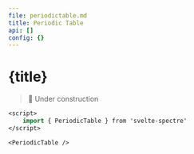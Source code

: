 ```yaml
---
file: periodictable.md
title: Periodic Table
api: []
config: {}
---
```


<script>
    import { PeriodicTable } from '$lib'
    
	let state = {}
</script>

# {title}

> 🚧 Under construction

<p>
    <PeriodicTable />
</p>

```sv
<script>
    import { PeriodicTable } from 'svelte-spectre'
</script>

<PeriodicTable />
```
